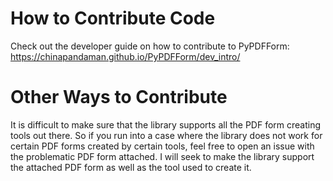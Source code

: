 # How to Contribute Code

Check out the developer guide on how to contribute to PyPDFForm: https://chinapandaman.github.io/PyPDFForm/dev_intro/

# Other Ways to Contribute

It is difficult to make sure that the library supports all the PDF form creating tools out 
there. So if you run into a case where the library does not work for certain PDF forms created by certain tools, feel free to open an issue with the problematic PDF form attached. I will seek 
to make the library support the attached PDF form as well as the tool used to create it.

